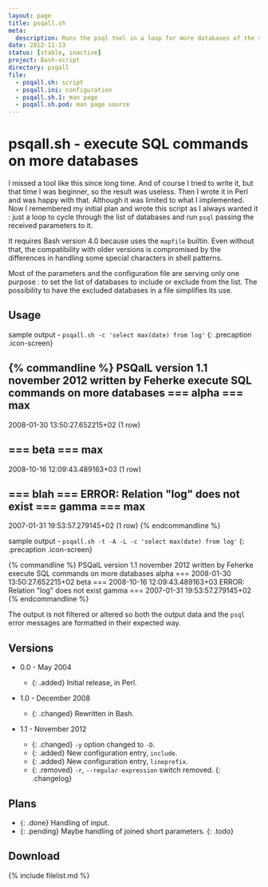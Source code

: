 ```yaml
---
layout: page
title: psqall.sh
meta:
  description: Runs the psql tool in a loop for more databases of the same server.
date: 2012-11-13
status: [stable, inactive]
project: Bash-script
directory: psqall
file:
  - psqall.sh: script
  - psqall.ini: configuration
  - psqall.sh.1: man page
  - psqall.sh.pod: man page source
---
```


# psqall.sh - execute SQL commands on more databases

I missed a tool like this since long time. And of course I tried to write it, but that time I was beginner, so the result was useless. Then I wrote it in Perl and was
happy with that. Although it was limited to what I implemented. Now I remembered my initial plan and wrote this script as I always wanted it : just a loop to cycle
through the list of databases and run `psql` passing the received parameters to it.

It requires Bash version 4.0 because uses the `mapfile` builtin. Even without that, the compatibility with older versions is compromised by the differences in handling
some special characters in shell patterns.

Most of the parameters and the configuration file are serving only one purpose : to set the list of databases to include or exclude from the list. The possibility to
have the excluded databases in a file simplifies its use.

## Usage

sample output - `psqall.sh -c 'select max(date) from log'`
{: .precaption .icon-screen}

{% commandline %}
PSQalL   version 1.1   november 2012   written by Feherke
execute SQL commands on more databases
=== alpha ===
              max              
-------------------------------
 2008-01-30 13:50:27.652215+02
(1 row)

=== beta ===
              max              
-------------------------------
 2008-10-16 12:09:43.489163+03
(1 row)

=== blah ===
ERROR:  Relation "log" does not exist
=== gamma ===
              max              
-------------------------------
 2007-01-31 19:53:57.279145+02
(1 row)
{% endcommandline %}

sample output - `psqall.sh -t -A -L -c 'select max(date) from log'`
{: .precaption .icon-screen}

{% commandline %}
PSQalL   version 1.1   november 2012   written by Feherke
execute SQL commands on more databases
alpha === 2008-01-30 13:50:27.652215+02
beta  === 2008-10-16 12:09:43.489163+03
ERROR:  Relation "log" does not exist
gamma === 2007-01-31 19:53:57.279145+02
{% endcommandline %}

The output is not filtered or altered so both the output data and the `psql` error messages are formatted in their expected way.

## Versions

* 0.0 - May 2004
  * {: .added} Initial release, in Perl.

* 1.0 - December 2008
  * {: .changed} Rewritten in Bash.

* 1.1 - November 2012
  * {: .changed} `-y` option changed to `-D`.
  * {: .added} New configuration entry, `include`.
  * {: .added} New configuration entry, `lineprefix`.
  * {: .removed}  `-r`, `--regular-expression` switch removed.
{: .changelog}

## Plans

* {: .done} Handling of input.
* {: .pending} Maybe handling of joined short parameters.
{: .todo}

## Download

{% include filelist.md %}
